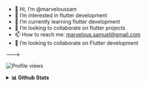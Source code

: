 - 👋 Hi, I’m @marveloussam
- 👀 I’m interested in flutter development
- 🌱 I’m currently learning flutter development
- 💞️ I’m looking to collaborate on flutter projects
- 📫 How to reach me: marvelous.samuel@gmail.com
- 👯 I’m looking to collaborate on Flutter development


--->
<!--- 💬 Ask me about ...--> 

![Profile views](https://gpvc.arturio.dev/marveloussam)  


<details>
  <summary>
   <b>📊 Github Stats</b></summary>
    </br> </br>
  <img src="https://github-readme-stats.vercel.app/api?username=marveloussam&count_private=true&show_icons=true&include_all_commits=true" alt="marveloussam| Stats" />
  <img src="https://cheesits456-readme-stats.vercel.app/api/top-langs?username=marveloussam&layout=compact&hide=smarty" alt="marveloussam | Languages" />
  <img align="center" src="https://github-readme-streak-stats.herokuapp.com/?user=marveloussam&" alt="marveloussam| Streak" />
</details>
